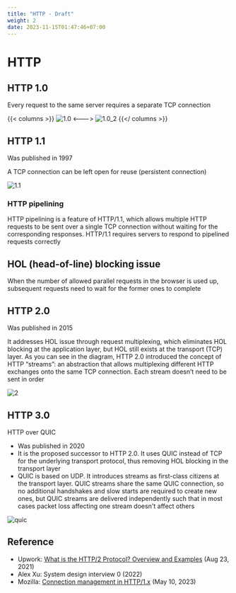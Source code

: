 ```yaml
---
title: "HTTP - Draft"
weight: 2
date: 2023-11-15T01:47:46+07:00
---
```


# HTTP

## HTTP 1.0

Every request to the same server requires a separate TCP connection

{{< columns >}}
![1.0](/research/be_protocol/http/1.0.png)
<--->
![1.0_2](/research/be_protocol/http/1.0_2.png)
{{</ columns >}}

## HTTP 1.1

Was published in 1997

A TCP connection can be left open for reuse (persistent connection)

![1.1](/research/be_protocol/http/1.1.png)

### HTTP pipelining

HTTP pipelining is a feature of HTTP/1.1, which allows multiple HTTP requests to be sent over a single TCP connection without waiting for the corresponding responses. HTTP/1.1 requires servers to respond to pipelined requests correctly

## HOL (head-of-line) blocking issue

When the number of allowed parallel requests in the browser is used up, subsequent requests need to wait for the former ones to complete

## HTTP 2.0

Was published in 2015

It addresses HOL issue through request multiplexing, which eliminates HOL blocking at the application layer, but HOL still exists at the transport (TCP) layer. As you can see in the diagram, HTTP 2.0 introduced the concept of HTTP “streams”: an abstraction that allows multiplexing different HTTP exchanges onto the same TCP connection. Each stream doesn’t need to be sent in order

![2](/research/be_protocol/http/2.png)

## HTTP 3.0

HTTP over QUIC

- Was published in 2020
- It is the proposed successor to HTTP 2.0. It uses QUIC instead of TCP for the underlying transport protocol, thus removing HOL blocking in the transport layer
- QUIC is based on UDP. It introduces streams as first-class citizens at the transport layer. QUIC streams share the same QUIC connection, so no additional handshakes and slow starts are required to create new ones, but QUIC streams are delivered independently such that in most cases packet loss affecting one stream doesn't affect others

![quic](/research/be_protocol/http/quic.png)

## Reference

- Upwork: [What is the HTTP/2 Protocol? Overview and Examples](https://www.upwork.com/resources/what-is-http2) (Aug 23, 2021)
- Alex Xu: System design interview 0 (2022)
- Mozilla: [Connection management in HTTP/1.x](https://developer.mozilla.org/en-US/docs/Web/HTTP/Connection_management_in_HTTP_1.x) (May 10, 2023)
